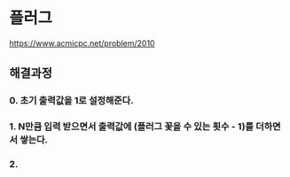 # 플러그
https://www.acmicpc.net/problem/2010
## 해결과정
### 0. 초기 출력값을 1로 설정해준다.
### 1. N만큼 입력 받으면서 출력값에 (플러그 꽃을 수 있는 횟수 - 1)를 더하면서 쌓는다.
### 2. 
